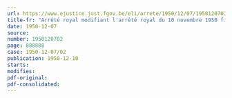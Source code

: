 ```yaml
---
url: https://www.ejustice.just.fgov.be/eli/arrete/1950/12/07/1950120702/justel
title-fr: "Arrêté royal modifiant l'arrêté royal du 10 novembre 1950 fixant le règlement sur le recensement et le classement des véhicules automobiles, remorques et engins mécaniques, en vue de leur réquisition éventuelle pour les besoins de l'armée (abrogé par AR 15-02-1952, art. 22)"
date: 1950-12-07
source:
number: 1950120702
page: 888888
case: 1950-12-07/02
publication: 1950-12-10
starts:
modifies:
pdf-original:
pdf-consolidated:
---
```


